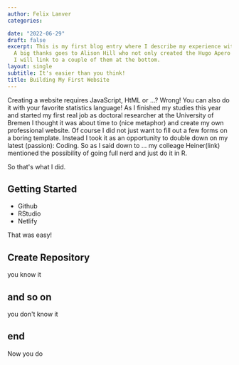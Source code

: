 ```yaml
---
author: Felix Lanver
categories: 

date: "2022-06-29"
draft: false
excerpt: This is my first blog entry where I describe my experience with creating my own website using RStudio, blogdown, Hugo and Netlify.
  A big thanks goes to Alison Hill who not only created the Hugo Apero scheme but also made a bunch of tutorials on all kinds of platforms. 
  I will link to a couple of them at the bottom.
layout: single
subtitle: It's easier than you think!
title: Building My First Website
---
```


Creating a website requires JavaScript, HtML or ...? Wrong! You can also do it with your favorite statistics language!
As I finished my studies this year and started my first real job as doctoral researcher at the University of Bremen I thought it was about time to (nice metaphor) and create my own professional website.
Of course I did not just want to fill out a few forms on a boring template. Instead I took it as an opportunity to double down on my latest (passion): Coding.
So as I said down to ... my colleage Heiner(link) mentioned the possibility of going full nerd and just do it in R. 

So that's what I did.

## Getting Started

- Github
- RStudio
- Netlify

That was easy!

## Create Repository

you know it


## and so on

you don't know it

## end

Now you do


